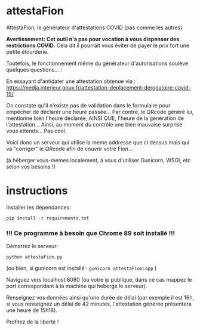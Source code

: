# attestaFion
AttestaFion, le générateur d'attestations COVID (pas comme les autres)

**Avertissement: Cet outil n'a pas pour vocation à vous dispenser des restrictions COVID.**
Cela dit il pourrait vous éviter de payer le prix fort une petite étourderie.

Toutefois, le fonctionnement même du générateur d'autorisations soulève quelques questions... :

En essayant d'antidater une attestation obtenue via :
https://media.interieur.gouv.fr/attestation-deplacement-derogatoire-covid-19/

On constate qu'il n'existe pas de validation dans le formulaire pour empêcher de déclarer une heure passée...
Par contre, le QRcode généré lui, mentionne bien l'heure déclarée, AINSI QUE, l'heure de la génération de l'attestation...
Ainsi, au moment du contrôle une bien mauvaise surprise vous attends... Pas cool.

Voici donc un serveur qui utilise la meme addresse que ci dessus mais qui va "corriger" le QRcode afin de couvrir votre Fion...

(à héberger vous-memes localement, à vous d'utiliser Gunicorn, WSGI, etc selon vos besoins !)

# instructions
Installer les dépendances:
```
pip install -r requirements.txt
```
### !!! Ce programme à besoin que Chrome 89 soit installé !!!

Démarrez le serveur:
```
python attestaFion.py
```
(ou bien, si gunicorn est installé : ```gunicorn attestaFion:app``` )

Naviguez vers localhost:8080 (ou votre ip publique, dans ce cas mappez le port correspondant à la machine qui heberge le serveur).

Renseignez vos données ainsi qu'une durée de délai (par exemple il est 16h, si vous renseignez un délai de 42 minutes, l'attestation générée présentera une heure de 15h18).

Profitez de la liberté !